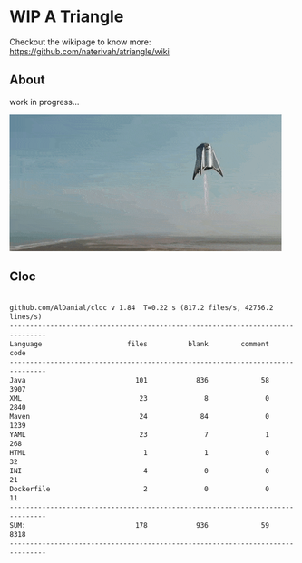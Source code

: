 # WIP A Triangle

  Checkout the wikipage to know more: https://github.com/naterivah/atriangle/wiki

  ## About
  work in progress...

  ![Screenshot](./docs/starhopper.gif?raw=true?style=center)

  ## Cloc 
 ``` 
 
github.com/AlDanial/cloc v 1.84  T=0.22 s (817.2 files/s, 42756.2 lines/s)
-------------------------------------------------------------------------------
Language                     files          blank        comment           code
-------------------------------------------------------------------------------
Java                           101            836             58           3907
XML                             23              8              0           2840
Maven                           24             84              0           1239
YAML                            23              7              1            268
HTML                             1              1              0             32
INI                              4              0              0             21
Dockerfile                       2              0              0             11
-------------------------------------------------------------------------------
SUM:                           178            936             59           8318
------------------------------------------------------------------------------- 
 ```

